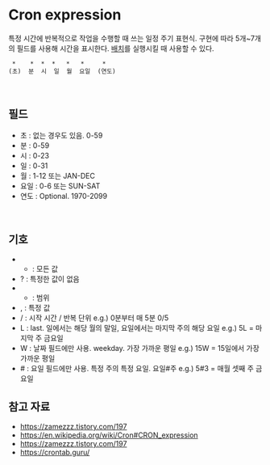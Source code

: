 # Cron expression

특정 시간에 반복적으로 작업을 수행할 때 쓰는 일정 주기 표현식. 구현에 따라 5개~7개의 필드를 사용해 시간을 표시한다. [배치](https://limkydev.tistory.com/140)를 실행시킬 때 사용할 수 있다.
```html 
 *    *  *  *   *   *     * 
(초)  분  시  일  월  요일  (연도)
```
<br/>

## 필드
- 초 : 없는 경우도 있음. 0-59
- 분 : 0-59
- 시 : 0-23
- 일 : 0-31
- 월 : 1-12 또는 JAN-DEC
- 요일 : 0-6 또는 SUN-SAT
- 연도 : Optional. 1970-2099
<br/>

## 기호
- * : 모든 값
- ? : 특정한 값이 없음 
- - : 범위
- , : 특정 값 
- / : 시작 시간 / 반복 단위 e.g.) 0분부터 매 5분 0/5
- L : last. 일에서는 해당 월의 말일, 요일에서는 마지막 주의 해당 요일 e.g.) 5L = 마지막 주 금요일
- W : 날짜 필드에만 사용. weekday. 가장 가까운 평일 e.g.) 15W = 15일에서 가장 가까운 평일
- \# : 요일 필드에만 사용. 특정 주의 특정 요일. 요일#주 e.g.) 5#3 = 매월 셋째 주 금요일


## 참고 자료
- https://zamezzz.tistory.com/197
- https://en.wikipedia.org/wiki/Cron#CRON_expression  
- https://zamezzz.tistory.com/197
- https://crontab.guru/

